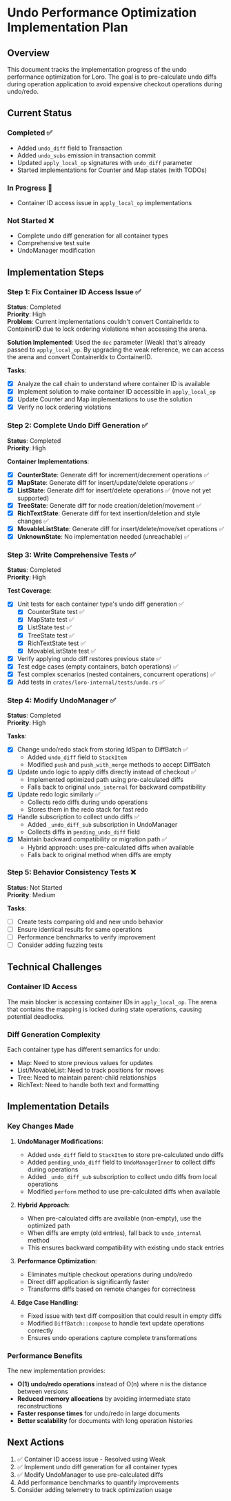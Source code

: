 # Undo Performance Optimization Implementation Plan

## Overview
This document tracks the implementation progress of the undo performance optimization for Loro. The goal is to pre-calculate undo diffs during operation application to avoid expensive checkout operations during undo/redo.

## Current Status

### Completed ✅
- Added `undo_diff` field to Transaction
- Added `undo_subs` emission in transaction commit  
- Updated `apply_local_op` signatures with `undo_diff` parameter
- Started implementations for Counter and Map states (with TODOs)

### In Progress 🚧
- Container ID access issue in `apply_local_op` implementations

### Not Started ❌
- Complete undo diff generation for all container types
- Comprehensive test suite
- UndoManager modification

## Implementation Steps

### Step 1: Fix Container ID Access Issue ✅
**Status**: Completed  
**Priority**: High  
**Problem**: Current implementations couldn't convert ContainerIdx to ContainerID due to lock ordering violations when accessing the arena.

**Solution Implemented**:
Used the `doc` parameter (Weak<LoroDocInner>) that's already passed to `apply_local_op`. By upgrading the weak reference, we can access the arena and convert ContainerIdx to ContainerID.

**Tasks**:
- [x] Analyze the call chain to understand where container ID is available
- [x] Implement solution to make container ID accessible in `apply_local_op`
- [x] Update Counter and Map implementations to use the solution
- [x] Verify no lock ordering violations

### Step 2: Complete Undo Diff Generation ✅
**Status**: Completed  
**Priority**: High  

**Container Implementations**:
- [x] **CounterState**: Generate diff for increment/decrement operations ✅
- [x] **MapState**: Generate diff for insert/update/delete operations ✅
- [x] **ListState**: Generate diff for insert/delete operations ✅ (move not yet supported)
- [x] **TreeState**: Generate diff for node creation/deletion/movement ✅
- [x] **RichTextState**: Generate diff for text insertion/deletion and style changes ✅
- [x] **MovableListState**: Generate diff for insert/delete/move/set operations ✅
- [x] **UnknownState**: No implementation needed (unreachable) ✅

### Step 3: Write Comprehensive Tests ✅
**Status**: Completed  
**Priority**: High  

**Test Coverage**:
- [x] Unit tests for each container type's undo diff generation ✅
  - [x] CounterState test ✅
  - [x] MapState test ✅
  - [x] ListState test ✅
  - [x] TreeState test ✅
  - [x] RichTextState test ✅
  - [x] MovableListState test ✅
- [x] Verify applying undo diff restores previous state ✅
- [x] Test edge cases (empty containers, batch operations) ✅
- [x] Test complex scenarios (nested containers, concurrent operations) ✅
- [x] Add tests in `crates/loro-internal/tests/undo.rs` ✅

### Step 4: Modify UndoManager ✅
**Status**: Completed  
**Priority**: High  

**Tasks**:
- [x] Change undo/redo stack from storing IdSpan to DiffBatch ✅
  - Added `undo_diff` field to `StackItem`
  - Modified `push` and `push_with_merge` methods to accept DiffBatch
- [x] Update undo logic to apply diffs directly instead of checkout ✅
  - Implemented optimized path using pre-calculated diffs
  - Falls back to original `undo_internal` for backward compatibility
- [x] Update redo logic similarly ✅
  - Collects redo diffs during undo operations
  - Stores them in the redo stack for fast redo
- [x] Handle subscription to collect undo diffs ✅
  - Added `_undo_diff_sub` subscription in UndoManager
  - Collects diffs in `pending_undo_diff` field
- [x] Maintain backward compatibility or migration path ✅
  - Hybrid approach: uses pre-calculated diffs when available
  - Falls back to original method when diffs are empty

### Step 5: Behavior Consistency Tests ❌
**Status**: Not Started  
**Priority**: Medium  

**Tasks**:
- [ ] Create tests comparing old and new undo behavior
- [ ] Ensure identical results for same operations
- [ ] Performance benchmarks to verify improvement
- [ ] Consider adding fuzzing tests

## Technical Challenges

### Container ID Access
The main blocker is accessing container IDs in `apply_local_op`. The arena that contains the mapping is locked during state operations, causing potential deadlocks.

### Diff Generation Complexity
Each container type has different semantics for undo:
- Map: Need to store previous values for updates
- List/MovableList: Need to track positions for moves
- Tree: Need to maintain parent-child relationships
- RichText: Need to handle both text and formatting

## Implementation Details

### Key Changes Made

1. **UndoManager Modifications**:
   - Added `undo_diff` field to `StackItem` to store pre-calculated undo diffs
   - Added `pending_undo_diff` field to `UndoManagerInner` to collect diffs during operations
   - Added `_undo_diff_sub` subscription to collect undo diffs from local operations
   - Modified `perform` method to use pre-calculated diffs when available

2. **Hybrid Approach**:
   - When pre-calculated diffs are available (non-empty), use the optimized path
   - When diffs are empty (old entries), fall back to `undo_internal` method
   - This ensures backward compatibility with existing undo stack entries

3. **Performance Optimization**:
   - Eliminates multiple checkout operations during undo/redo
   - Direct diff application is significantly faster
   - Transforms diffs based on remote changes for correctness

4. **Edge Case Handling**:
   - Fixed issue with text diff composition that could result in empty diffs
   - Modified `DiffBatch::compose` to handle text update operations correctly
   - Ensures undo operations capture complete transformations

### Performance Benefits

The new implementation provides:
- **O(1) undo/redo operations** instead of O(n) where n is the distance between versions
- **Reduced memory allocations** by avoiding intermediate state reconstructions
- **Faster response times** for undo/redo in large documents
- **Better scalability** for documents with long operation histories

## Next Actions
1. ✅ Container ID access issue - Resolved using Weak<LoroDocInner>
2. ✅ Implement undo diff generation for all container types
3. ✅ Modify UndoManager to use pre-calculated diffs
4. Add performance benchmarks to quantify improvements
5. Consider adding telemetry to track optimization usage